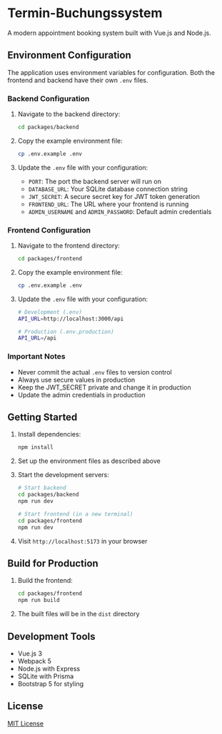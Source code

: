 # Termin-Buchungssystem

A modern appointment booking system built with Vue.js and Node.js.

## Environment Configuration

The application uses environment variables for configuration. Both the frontend and backend have their own `.env` files.

### Backend Configuration

1. Navigate to the backend directory:
   ```bash
   cd packages/backend
   ```

2. Copy the example environment file:
   ```bash
   cp .env.example .env
   ```

3. Update the `.env` file with your configuration:
   - `PORT`: The port the backend server will run on
   - `DATABASE_URL`: Your SQLite database connection string
   - `JWT_SECRET`: A secure secret key for JWT token generation
   - `FRONTEND_URL`: The URL where your frontend is running
   - `ADMIN_USERNAME` and `ADMIN_PASSWORD`: Default admin credentials

### Frontend Configuration

1. Navigate to the frontend directory:
   ```bash
   cd packages/frontend
   ```

2. Copy the example environment file:
   ```bash
   cp .env.example .env
   ```

3. Update the `.env` file with your configuration:
   ```bash
   # Development (.env)
   API_URL=http://localhost:3000/api

   # Production (.env.production)
   API_URL=/api
   ```

### Important Notes

- Never commit the actual `.env` files to version control
- Always use secure values in production
- Keep the JWT_SECRET private and change it in production
- Update the admin credentials in production

## Getting Started

1. Install dependencies:
   ```bash
   npm install
   ```

2. Set up the environment files as described above

3. Start the development servers:
   ```bash
   # Start backend
   cd packages/backend
   npm run dev

   # Start frontend (in a new terminal)
   cd packages/frontend
   npm run dev
   ```

4. Visit `http://localhost:5173` in your browser

## Build for Production

1. Build the frontend:
   ```bash
   cd packages/frontend
   npm run build
   ```

2. The built files will be in the `dist` directory

## Development Tools

- Vue.js 3
- Webpack 5
- Node.js with Express
- SQLite with Prisma
- Bootstrap 5 for styling

## License

[MIT License](LICENSE)
